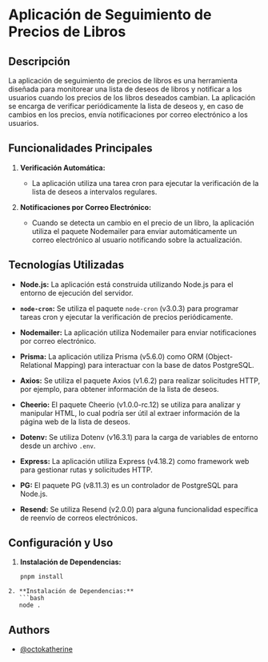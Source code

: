 # Aplicación de Seguimiento de Precios de Libros

## Descripción

La aplicación de seguimiento de precios de libros es una herramienta diseñada para monitorear una lista de deseos de libros y notificar a los usuarios cuando los precios de los libros deseados cambian. La aplicación se encarga de verificar periódicamente la lista de deseos y, en caso de cambios en los precios, envía notificaciones por correo electrónico a los usuarios.

## Funcionalidades Principales

1. **Verificación Automática:**
   - La aplicación utiliza una tarea cron para ejecutar la verificación de la lista de deseos a intervalos regulares.

2. **Notificaciones por Correo Electrónico:**
   - Cuando se detecta un cambio en el precio de un libro, la aplicación utiliza el paquete Nodemailer para enviar automáticamente un correo electrónico al usuario notificando sobre la actualización.

## Tecnologías Utilizadas

- **Node.js:** La aplicación está construida utilizando Node.js para el entorno de ejecución del servidor.

- **`node-cron`:** Se utiliza el paquete `node-cron` (v3.0.3) para programar tareas cron y ejecutar la verificación de precios periódicamente.

- **Nodemailer:** La aplicación utiliza Nodemailer para enviar notificaciones por correo electrónico.

- **Prisma:** La aplicación utiliza Prisma (v5.6.0) como ORM (Object-Relational Mapping) para interactuar con la base de datos PostgreSQL.

- **Axios:** Se utiliza el paquete Axios (v1.6.2) para realizar solicitudes HTTP, por ejemplo, para obtener información de la lista de deseos.

- **Cheerio:** El paquete Cheerio (v1.0.0-rc.12) se utiliza para analizar y manipular HTML, lo cual podría ser útil al extraer información de la página web de la lista de deseos.

- **Dotenv:** Se utiliza Dotenv (v16.3.1) para la carga de variables de entorno desde un archivo `.env`.

- **Express:** La aplicación utiliza Express (v4.18.2) como framework web para gestionar rutas y solicitudes HTTP.

- **PG:** El paquete PG (v8.11.3) es un controlador de PostgreSQL para Node.js.

- **Resend:** Se utiliza Resend (v2.0.0) para alguna funcionalidad específica de reenvío de correos electrónicos.

## Configuración y Uso

1. **Instalación de Dependencias:**
   ```bash
   pnpm install
```
2. **Instalación de Dependencias:**
   ```bash
   node .
```
## Authors

- [@octokatherine](https://www.github.com/octokatherine)

